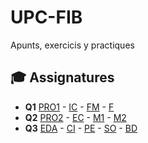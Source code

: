 # UPC-FIB
Apunts, exercicis y practiques

## 🎓 Assignatures
 - **Q1** [PRO1](Obligatories/Q1/PRO1) - [IC](Obligatories/Q1/IC) - [FM](Obligatories/Q1/FM) - [F](Obligatories/Q1/F)
 - **Q2** [PRO2](Obligatories/Q2/PRO2) - [EC](Obligatories/Q2/EC) - [M1](Obligatories/Q2/M1) - [M2](Obligatories/Q2/M2)
 - **Q3** [EDA](Obligatories/Q3/EDA) - [CI](Obligatories/Q3/CI) - [PE](Obligatories/Q3/PE) - [SO](Obligatories/Q3/SO) - [BD](Obligatories/Q3/BD)